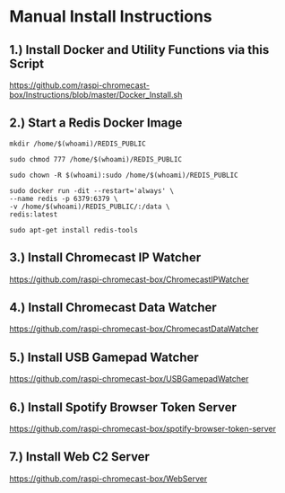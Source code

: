 # Manual Install Instructions

## 1.) Install Docker and Utility Functions via this Script
https://github.com/raspi-chromecast-box/Instructions/blob/master/Docker_Install.sh

## 2.) Start a Redis Docker Image
```
mkdir /home/$(whoami)/REDIS_PUBLIC
```
```
sudo chmod 777 /home/$(whoami)/REDIS_PUBLIC
```
```
sudo chown -R $(whoami):sudo /home/$(whoami)/REDIS_PUBLIC
```
```
sudo docker run -dit --restart='always' \
--name redis -p 6379:6379 \
-v /home/$(whoami)/REDIS_PUBLIC/:/data \
redis:latest
```
```
sudo apt-get install redis-tools
```

## 3.) Install Chromecast IP Watcher
https://github.com/raspi-chromecast-box/ChromecastIPWatcher

## 4.) Install Chromecast Data Watcher
https://github.com/raspi-chromecast-box/ChromecastDataWatcher

## 5.) Install USB Gamepad Watcher
https://github.com/raspi-chromecast-box/USBGamepadWatcher

## 6.) Install Spotify Browser Token Server
https://github.com/raspi-chromecast-box/spotify-browser-token-server

## 7.) Install Web C2 Server
https://github.com/raspi-chromecast-box/WebServer
